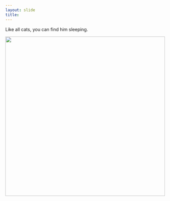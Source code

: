 ```yaml
---
layout: slide
title: 
---
```

Like all cats, you can find him sleeping.
  
  <img src="sleepypockets.jpg" width="500">
